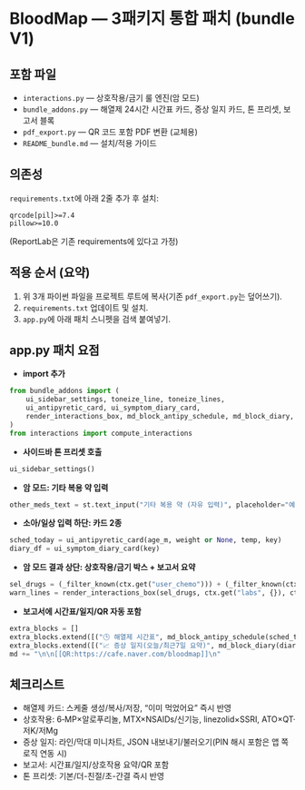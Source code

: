 # BloodMap — 3패키지 통합 패치 (bundle V1)

## 포함 파일
- `interactions.py` — 상호작용/금기 룰 엔진(암 모드)
- `bundle_addons.py` — 해열제 24시간 시간표 카드, 증상 일지 카드, 톤 프리셋, 보고서 블록
- `pdf_export.py` — QR 코드 포함 PDF 변환 (교체용)
- `README_bundle.md` — 설치/적용 가이드

## 의존성
`requirements.txt`에 아래 2줄 추가 후 설치:
```
qrcode[pil]>=7.4
pillow>=10.0
```
(ReportLab은 기존 requirements에 있다고 가정)

## 적용 순서 (요약)
1) 위 3개 파이썬 파일을 프로젝트 루트에 복사(기존 `pdf_export.py`는 덮어쓰기).
2) `requirements.txt` 업데이트 및 설치.
3) `app.py`에 아래 패치 스니펫을 검색 붙여넣기.

## app.py 패치 요점
- **import 추가**
```python
from bundle_addons import (
    ui_sidebar_settings, toneize_line, toneize_lines,
    ui_antipyretic_card, ui_symptom_diary_card,
    render_interactions_box, md_block_antipy_schedule, md_block_diary,
)
from interactions import compute_interactions
```

- **사이드바 톤 프리셋 호출**
```python
ui_sidebar_settings()
```

- **암 모드: 기타 복용 약 입력**
```python
other_meds_text = st.text_input("기타 복용 약 (자유 입력)", placeholder="예: 타이레놀, 플루옥세틴, 나프록센 등")
```

- **소아/일상 입력 하단: 카드 2종**
```python
sched_today = ui_antipyretic_card(age_m, weight or None, temp, key)
diary_df = ui_symptom_diary_card(key)
```

- **암 모드 결과 상단: 상호작용/금기 박스 + 보고서 요약**
```python
sel_drugs = (_filter_known(ctx.get("user_chemo"))) + (_filter_known(ctx.get("user_abx"))) + (_filter_known(ctx.get("user_targeted")))
warn_lines = render_interactions_box(sel_drugs, ctx.get("labs", {}), ctx.get("other_meds_text"))
```

- **보고서에 시간표/일지/QR 자동 포함**
```python
extra_blocks = []
extra_blocks.extend([("🕒 해열제 시간표", md_block_antipy_schedule(sched_today))])
extra_blocks.extend([("📈 증상 일지(오늘/최근7일 요약)", md_block_diary(diary_df))])
md += "\n\n[[QR:https://cafe.naver.com/bloodmap]]\n"
```

## 체크리스트
- 해열제 카드: 스케줄 생성/복사/저장, “이미 먹었어요” 즉시 반영
- 상호작용: 6‑MP×알로푸리놀, MTX×NSAIDs/신기능, linezolid×SSRI, ATO×QT·저K/저Mg
- 증상 일지: 라인/막대 미니차트, JSON 내보내기/불러오기(PIN 해시 포함은 앱 쪽 로직 연동 시)
- 보고서: 시간표/일지/상호작용 요약/QR 포함
- 톤 프리셋: 기본/더-친절/초-간결 즉시 반영
```
